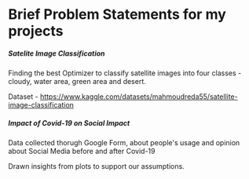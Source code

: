 
# Brief Problem Statements for my projects

##### Satelite Image Classification

Finding the best Optimizer to classify  satellite images into four classes - cloudy, water area, green area  and desert.

Dataset - https://www.kaggle.com/datasets/mahmoudreda55/satellite-image-classification


##### Impact of Covid-19 on Social Impact

Data collected thorugh Google Form, about people's usage and opinion about Social Media before and after Covid-19

Drawn insights from plots to support our assumptions.

